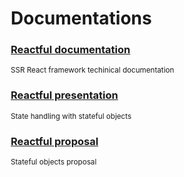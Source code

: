 <style>
   @import url(./readme/index.css);
   body { margin: 0 auto; width: 500px; }
</style>

# Documentations

### [Reactful documentation](./readme/)
<sup>SSR React framework techinical documentation</sup>

### [Reactful presentation](./slideme)
<sup>State handling with stateful objects </sup>

### [Reactful proposal](./slideme)
<sup>Stateful objects proposal</sup>